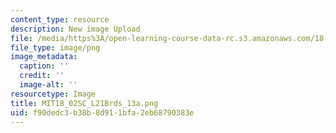```yaml
---
content_type: resource
description: New image Upload
file: /media/https%3A/open-learning-course-data-rc.s3.amazonaws.com/18-02sc-multivariable-calculus-fall-2010/f90dedc3b38b8d911bfa2eb68790383e_MIT18_02SC_L21Brds_13a.png
file_type: image/png
image_metadata:
  caption: ''
  credit: ''
  image-alt: ''
resourcetype: Image
title: MIT18_02SC_L21Brds_13a.png
uid: f90dedc3-b38b-8d91-1bfa-2eb68790383e
---
```

